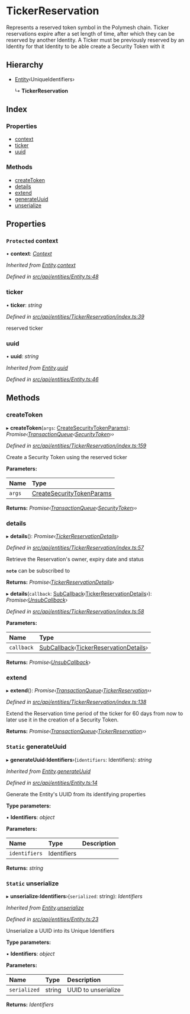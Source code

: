 # TickerReservation

Represents a reserved token symbol in the Polymesh chain. Ticker reservations expire after a set length of time, after which they can be reserved by another Identity. A Ticker must be previously reserved by an Identity for that Identity to be able create a Security Token with it

## Hierarchy

* [Entity](entity.md)‹UniqueIdentifiers›

  ↳ **TickerReservation**

## Index

### Properties

* [context](tickerreservation.md#protected-context)
* [ticker](tickerreservation.md#ticker)
* [uuid](tickerreservation.md#uuid)

### Methods

* [createToken](tickerreservation.md#createtoken)
* [details](tickerreservation.md#details)
* [extend](tickerreservation.md#extend)
* [generateUuid](tickerreservation.md#static-generateuuid)
* [unserialize](tickerreservation.md#static-unserialize)

## Properties

### `Protected` context

• **context**: [_Context_](context.md)

_Inherited from_ [_Entity_](entity.md)_._[_context_](entity.md#protected-context)

_Defined in_ [_src/api/entities/Entity.ts:48_](https://github.com/PolymathNetwork/polymesh-sdk/blob/da32f46a/src/api/entities/Entity.ts#L48)

### ticker

• **ticker**: _string_

_Defined in_ [_src/api/entities/TickerReservation/index.ts:39_](https://github.com/PolymathNetwork/polymesh-sdk/blob/da32f46a/src/api/entities/TickerReservation/index.ts#L39)

reserved ticker

### uuid

• **uuid**: _string_

_Inherited from_ [_Entity_](entity.md)_._[_uuid_](entity.md#uuid)

_Defined in_ [_src/api/entities/Entity.ts:46_](https://github.com/PolymathNetwork/polymesh-sdk/blob/da32f46a/src/api/entities/Entity.ts#L46)

## Methods

### createToken

▸ **createToken**\(`args`: [CreateSecurityTokenParams](../interfaces/createsecuritytokenparams.md)\): _Promise‹_[_TransactionQueue_](transactionqueue.md)_‹_[_SecurityToken_](securitytoken.md)_››_

_Defined in_ [_src/api/entities/TickerReservation/index.ts:159_](https://github.com/PolymathNetwork/polymesh-sdk/blob/da32f46a/src/api/entities/TickerReservation/index.ts#L159)

Create a Security Token using the reserved ticker

**Parameters:**

| Name | Type |
| :--- | :--- |
| `args` | [CreateSecurityTokenParams](../interfaces/createsecuritytokenparams.md) |

**Returns:** _Promise‹_[_TransactionQueue_](transactionqueue.md)_‹_[_SecurityToken_](securitytoken.md)_››_

### details

▸ **details**\(\): _Promise‹_[_TickerReservationDetails_](../interfaces/tickerreservationdetails.md)_›_

_Defined in_ [_src/api/entities/TickerReservation/index.ts:57_](https://github.com/PolymathNetwork/polymesh-sdk/blob/da32f46a/src/api/entities/TickerReservation/index.ts#L57)

Retrieve the Reservation's owner, expiry date and status

**`note`** can be subscribed to

**Returns:** _Promise‹_[_TickerReservationDetails_](../interfaces/tickerreservationdetails.md)_›_

▸ **details**\(`callback`: [SubCallback](../globals.md#subcallback)‹[TickerReservationDetails](../interfaces/tickerreservationdetails.md)›\): _Promise‹_[_UnsubCallback_](../globals.md#unsubcallback)_›_

_Defined in_ [_src/api/entities/TickerReservation/index.ts:58_](https://github.com/PolymathNetwork/polymesh-sdk/blob/da32f46a/src/api/entities/TickerReservation/index.ts#L58)

**Parameters:**

| Name | Type |
| :--- | :--- |
| `callback` | [SubCallback](../globals.md#subcallback)‹[TickerReservationDetails](../interfaces/tickerreservationdetails.md)› |

**Returns:** _Promise‹_[_UnsubCallback_](../globals.md#unsubcallback)_›_

### extend

▸ **extend**\(\): _Promise‹_[_TransactionQueue_](transactionqueue.md)_‹_[_TickerReservation_](tickerreservation.md)_››_

_Defined in_ [_src/api/entities/TickerReservation/index.ts:138_](https://github.com/PolymathNetwork/polymesh-sdk/blob/da32f46a/src/api/entities/TickerReservation/index.ts#L138)

Extend the Reservation time period of the ticker for 60 days from now to later use it in the creation of a Security Token.

**Returns:** _Promise‹_[_TransactionQueue_](transactionqueue.md)_‹_[_TickerReservation_](tickerreservation.md)_››_

### `Static` generateUuid

▸ **generateUuid**‹**Identifiers**›\(`identifiers`: Identifiers\): _string_

_Inherited from_ [_Entity_](entity.md)_._[_generateUuid_](entity.md#static-generateuuid)

_Defined in_ [_src/api/entities/Entity.ts:14_](https://github.com/PolymathNetwork/polymesh-sdk/blob/da32f46a/src/api/entities/Entity.ts#L14)

Generate the Entity's UUID from its identifying properties

**Type parameters:**

▪ **Identifiers**: _object_

**Parameters:**

| Name | Type | Description |
| :--- | :--- | :--- |
| `identifiers` | Identifiers |  |

**Returns:** _string_

### `Static` unserialize

▸ **unserialize**‹**Identifiers**›\(`serialized`: string\): _Identifiers_

_Inherited from_ [_Entity_](entity.md)_._[_unserialize_](entity.md#static-unserialize)

_Defined in_ [_src/api/entities/Entity.ts:23_](https://github.com/PolymathNetwork/polymesh-sdk/blob/da32f46a/src/api/entities/Entity.ts#L23)

Unserialize a UUID into its Unique Identifiers

**Type parameters:**

▪ **Identifiers**: _object_

**Parameters:**

| Name | Type | Description |
| :--- | :--- | :--- |
| `serialized` | string | UUID to unserialize |

**Returns:** _Identifiers_

